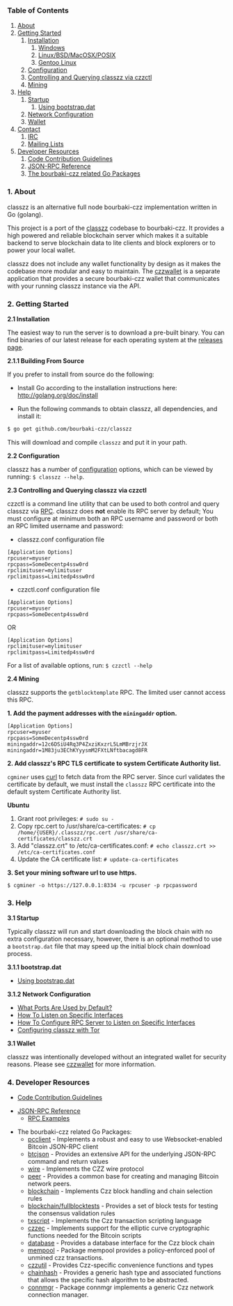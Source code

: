 ### Table of Contents
1. [About](#About)
2. [Getting Started](#GettingStarted)
    1. [Installation](#Installation)
        1. [Windows](#WindowsInstallation)
        2. [Linux/BSD/MacOSX/POSIX](#PosixInstallation)
          1. [Gentoo Linux](#GentooInstallation)
    2. [Configuration](#Configuration)
    3. [Controlling and Querying classzz via czzctl](#BchctlConfig)
    4. [Mining](#Mining)
3. [Help](#Help)
    1. [Startup](#Startup)
        1. [Using bootstrap.dat](#BootstrapDat)
    2. [Network Configuration](#NetworkConfig)
    3. [Wallet](#Wallet)
4. [Contact](#Contact)
    1. [IRC](#ContactIRC)
    2. [Mailing Lists](#MailingLists)
5. [Developer Resources](#DeveloperResources)
    1. [Code Contribution Guidelines](#ContributionGuidelines)
    2. [JSON-RPC Reference](#JSONRPCReference)
    3. [The bourbaki-czz related Go Packages](#GoPackages)

<a name="About" />

### 1. About

classzz is an alternative full node bourbaki-czz implementation written in Go (golang).

This project is a port of the [classzz](https://github.com/bourbaki-czz/classzz) codebase to bourbaki-czz. It provides a high powered
and reliable blockchain server which makes it a suitable backend to serve blockchain data to lite clients and block explorers
or to power your local wallet.

classzz does not include any wallet functionality by design as it makes the codebase more modular and easy to maintain. 
The [czzwallet](https://github.com/bourbaki-czz/czzwallet) is a separate application that provides a secure bourbaki-czz wallet 
that communicates with your running classzz instance via the API.

<a name="GettingStarted" />

### 2. Getting Started

<a name="Installation" />

**2.1 Installation**

The easiest way to run the server is to download a pre-built binary. You can find binaries of our latest release for each operating system at the [releases page](https://github.com/bourbaki-czz/classzz/releases).

<a name="WindowsInstallation" />

**2.1.1 Building From Source**<br />

If you prefer to install from source do the following:

- Install Go according to the installation instructions here:
  http://golang.org/doc/install

- Run the following commands to obtain classzz, all dependencies, and install it:

```bash
$ go get github.com/bourbaki-czz/classzz
```

This will download and compile `classzz` and put it in your path.

**2.2 Configuration**

classzz has a number of [configuration](http://godoc.org/github.com/bourbaki-czz/classzz)
options, which can be viewed by running: `$ classzz --help`.

<a name="BchctlConfig" />

**2.3 Controlling and Querying classzz via czzctl**

czzctl is a command line utility that can be used to both control and query classzz
via [RPC](http://www.wikipedia.org/wiki/Remote_procedure_call).  classzz does
**not** enable its RPC server by default;  You must configure at minimum both an
RPC username and password or both an RPC limited username and password:

* classzz.conf configuration file
```
[Application Options]
rpcuser=myuser
rpcpass=SomeDecentp4ssw0rd
rpclimituser=mylimituser
rpclimitpass=Limitedp4ssw0rd
```
* czzctl.conf configuration file
```
[Application Options]
rpcuser=myuser
rpcpass=SomeDecentp4ssw0rd
```
OR
```
[Application Options]
rpclimituser=mylimituser
rpclimitpass=Limitedp4ssw0rd
```
For a list of available options, run: `$ czzctl --help`

<a name="Mining" />

**2.4 Mining**

classzz supports the `getblocktemplate` RPC.
The limited user cannot access this RPC.


**1. Add the payment addresses with the `miningaddr` option.**

```
[Application Options]
rpcuser=myuser
rpcpass=SomeDecentp4ssw0rd
miningaddr=12c6DSiU4Rq3P4ZxziKxzrL5LmMBrzjrJX
miningaddr=1M83ju3EChKYyysmM2FXtLNftbacagd8FR
```

**2. Add classzz's RPC TLS certificate to system Certificate Authority list.**

`cgminer` uses [curl](http://curl.haxx.se/) to fetch data from the RPC server.
Since curl validates the certificate by default, we must install the `classzz` RPC
certificate into the default system Certificate Authority list.

**Ubuntu**

1. Grant root privileges: `# sudo su -`
2. Copy rpc.cert to /usr/share/ca-certificates: `# cp /home/{USER}/.classzz/rpc.cert /usr/share/ca-certificates/classzz.crt`
3. Add "classzz.crt" to /etc/ca-certificates.conf: `# echo classzz.crt >> /etc/ca-certificates.conf`
4. Update the CA certificate list: `# update-ca-certificates`

**3. Set your mining software url to use https.**

`$ cgminer -o https://127.0.0.1:8334 -u rpcuser -p rpcpassword`

<a name="Help" />

### 3. Help

<a name="Startup" />

**3.1 Startup**

Typically classzz will run and start downloading the block chain with no extra
configuration necessary, however, there is an optional method to use a
`bootstrap.dat` file that may speed up the initial block chain download process.

<a name="BootstrapDat" />

**3.1.1 bootstrap.dat**

* [Using bootstrap.dat](https://github.com/bourbaki-czz/classzz/tree/master/docs/using_bootstrap_dat.md)

<a name="NetworkConfig" />

**3.1.2 Network Configuration**

* [What Ports Are Used by Default?](https://github.com/bourbaki-czz/classzz/tree/master/docs/default_ports.md)
* [How To Listen on Specific Interfaces](https://github.com/bourbaki-czz/classzz/tree/master/docs/configure_peer_server_listen_interfaces.md)
* [How To Configure RPC Server to Listen on Specific Interfaces](https://github.com/bourbaki-czz/classzz/tree/master/docs/configure_rpc_server_listen_interfaces.md)
* [Configuring classzz with Tor](https://github.com/bourbaki-czz/classzz/tree/master/docs/configuring_tor.md)

<a name="Wallet" />

**3.1 Wallet**

classzz was intentionally developed without an integrated wallet for security
reasons.  Please see [czzwallet](https://github.com/bourbaki-czz/czzwallet) for more
information.

<a name="DeveloperResources" />

### 4. Developer Resources

<a name="ContributionGuidelines" />

* [Code Contribution Guidelines](https://github.com/bourbaki-czz/classzz/tree/master/docs/code_contribution_guidelines.md)

<a name="JSONRPCReference" />

* [JSON-RPC Reference](https://github.com/bourbaki-czz/classzz/tree/master/docs/json_rpc_api.md)
    * [RPC Examples](https://github.com/bourbaki-czz/classzz/tree/master/docs/json_rpc_api.md#ExampleCode)

<a name="GoPackages" />

* The bourbaki-czz related Go Packages:
    * [pcclient](https://github.com/bourbaki-czz/classzz/tree/master/rpcclient) - Implements a
      robust and easy to use Websocket-enabled Bitcoin JSON-RPC client
    * [btcjson](https://github.com/bourbaki-czz/classzz/tree/master/btcjson) - Provides an extensive API
      for the underlying JSON-RPC command and return values
    * [wire](https://github.com/bourbaki-czz/classzz/tree/master/wire) - Implements the
      CZZ wire protocol
    * [peer](https://github.com/bourbaki-czz/classzz/tree/master/peer) -
      Provides a common base for creating and managing Bitcoin network peers.
    * [blockchain](https://github.com/bourbaki-czz/classzz/tree/master/blockchain) -
      Implements Czz block handling and chain selection rules
    * [blockchain/fullblocktests](https://github.com/bourbaki-czz/classzz/tree/master/blockchain/fullblocktests) -
      Provides a set of block tests for testing the consensus validation rules
    * [txscript](https://github.com/bourbaki-czz/classzz/tree/master/txscript) -
      Implements the Czz transaction scripting language
    * [czzec](https://github.com/bourbaki-czz/classzz/tree/master/czzec) - Implements
      support for the elliptic curve cryptographic functions needed for the
      Bitcoin scripts
    * [database](https://github.com/bourbaki-czz/classzz/tree/master/database) -
      Provides a database interface for the Czz block chain
    * [mempool](https://github.com/bourbaki-czz/classzz/tree/master/mempool) -
      Package mempool provides a policy-enforced pool of unmined czz
      transactions.
    * [czzutil](https://github.com/bourbaki-czz/czzutil) - Provides Czz-specific
      convenience functions and types
    * [chainhash](https://github.com/bourbaki-czz/classzz/tree/master/chaincfg/chainhash) -
      Provides a generic hash type and associated functions that allows the
      specific hash algorithm to be abstracted.
    * [connmgr](https://github.com/bourbaki-czz/classzz/tree/master/connmgr) -
      Package connmgr implements a generic Czz network connection manager.
